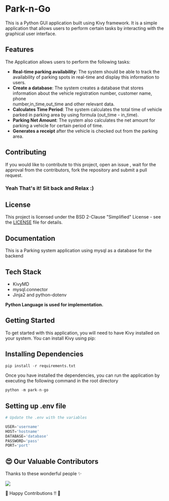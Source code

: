 # Park-n-Go

This is a Python GUI application built using Kivy framework. It is a simple application that allows users to perform certain tasks by interacting with the graphical user interface.

## Features
The Application allows users to perform the following tasks:

* **Real-time parking availability**: The system should be able to track the availability of parking spots in real-time and display this information to users.
* **Create a database**: The system creates a database that stores information about the vehicle registration number, customer name, phone       
    number,in_time,out_time and other relevant data. 
* **Calculates Time Period**: The system calculates the total time of vehicle parked in parking area by using formula (out_time - in_time).
* **Parking Net Amount**: The system also calculates the net amount for parking a vehicle for certain period of time.
* **Generates a receipt** after the vehicle is checked out from the parking area.

## Contributing
If you would like to contribute to this project, open an issue , wait for the approval from the contributors, fork the repository and submit a pull request.
### Yeah That's it! Sit back and Relax :)

## License
This project is licensed under the BSD 2-Clause "Simplified" License - see the [LICENSE](LICENSE) file for details.

## Documentation
This is a Parking system application using mysql as a database for the backend

## Tech Stack
* KivyMD
* mysql.connector
* Jinja2 and python-dotenv

**Python Language is used for implementation.**

## Getting Started
To get started with this application, you will need to have Kivy installed on your system. You can install Kivy using pip:

## Installing Dependencies
```python
pip install -r requirements.txt
```
Once you have installed the dependencies, you can run the application by executing the following command in the root directory 

```python
python -m park-n-go
```

## Setting up .env file

```python
# Update the .env with the variables

USER='username'
HOST='hostname'
DATABASE='database'
PASSWORD='pass'
PORT='port'
```

## 😍 Our Valuable Contributors

Thanks to these wonderful people ✨

<a href="https://github.com/pooranjoyb/Park-n-Go/graphs/contributors">
  <img src="https://contrib.rocks/image?repo=pooranjoyb/Park-n-Go" />
</a>

💙 Happy Contributions !! 💙

